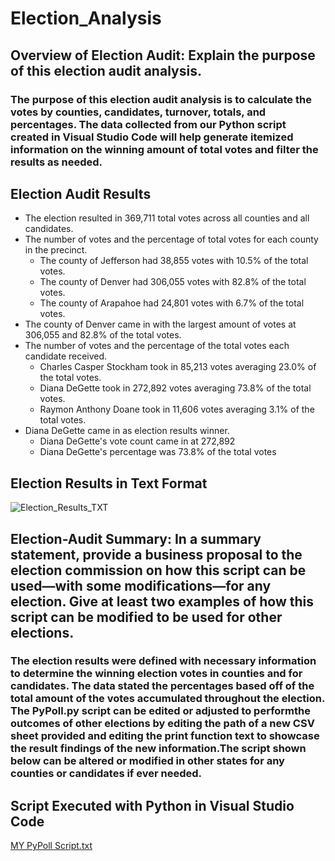 # Election_Analysis

## Overview of Election Audit: Explain the purpose of this election audit analysis.

### The purpose of this election audit analysis is to calculate the votes by counties, candidates, turnover, totals, and percentages. The data collected from our Python script created in Visual Studio Code will help generate itemized information on the winning amount of total votes and filter the results as needed.

## Election Audit Results
* The election resulted in 369,711 total votes across all counties and all candidates.
* The number of votes and the percentage of total votes for each county in the precinct.
   * The county of Jefferson had 38,855 votes with 10.5% of the total votes.
   * The county of Denver had 306,055 votes with 82.8% of the total votes.
   * The county of Arapahoe had 24,801 votes with 6.7% of the total votes.
* The county of Denver came in with the largest amount of votes at 306,055 and 82.8% of the total votes.
* The number of votes and the percentage of the total votes each candidate received.
   * Charles Casper Stockham took in 85,213 votes averaging 23.0% of the total votes.
   * Diana DeGette took in 272,892 votes averaging 73.8% of the total votes.
   * Raymon Anthony Doane took in 11,606 votes averaging 3.1% of the total votes.
* Diana DeGette came in as election results winner.
   * Diana DeGette's vote count came in at 272,892
   * Diana DeGette's percentage was 73.8% of the total votes

## Election Results in Text Format 
![Election_Results_TXT](https://user-images.githubusercontent.com/118647523/209246846-cca13497-94f3-4fe8-a04d-921fa9dd3fb5.png)

## Election-Audit Summary: In a summary statement, provide a business proposal to the election commission on how this script can be used—with some modifications—for any election. Give at least two examples of how this script can be modified to be used for other elections.

### The election results were defined with necessary information to determine the winning election votes in counties and for candidates. The data stated the percentages based off of the total amount of the votes accumulated throughout the election. The PyPoll.py script can be edited or adjusted to performthe outcomes of other elections by editing the path of a new CSV sheet provided and editing the print function text to showcase the result findings of the new information.The script shown below can be altered or modified in other states for any counties or candidates if ever needed.

## Script Executed with Python in Visual Studio Code

[MY PyPoll Script.txt](https://github.com/hheng9/Election_Analysis/files/10291259/MY.PyPoll.Script.txt)



